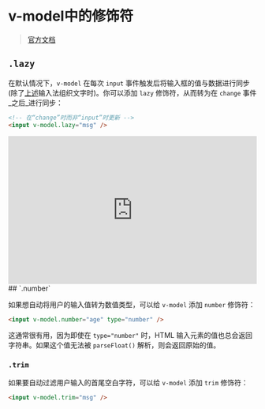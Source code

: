 # v-model中的修饰符

> [官方文档](https://v3.cn.vuejs.org/guide/forms.html#%E4%BF%AE%E9%A5%B0%E7%AC%A6)

## `.lazy `

在默认情况下，`v-model` 在每次 `input` 事件触发后将输入框的值与数据进行同步 (除了[上述](https://v3.cn.vuejs.org/guide/forms.html#vmodel-ime-tip)输入法组织文字时)。你可以添加 `lazy` 修饰符，从而转为在 `change` 事件_之后_进行同步：

```html
<!-- 在“change”时而非“input”时更新 -->
<input v-model.lazy="msg" />
```

<iframe height="300" style="width: 100%;" scrolling="no" title="Handling forms: textarea" src="https://codepen.io/michael-cool/embed/WNOadrm?default-tab=html%2Cresult" frameborder="no" loading="lazy" allowtransparency="true" allowfullscreen="true">
  See the Pen <a href="https://codepen.io/michael-cool/pen/WNOadrm">
  Handling forms: textarea</a> by Michael (<a href="https://codepen.io/michael-cool">@michael-cool</a>)
  on <a href="https://codepen.io">CodePen</a>.
</iframe>
## `.number`

如果想自动将用户的输入值转为数值类型，可以给 `v-model` 添加 `number` 修饰符：

```html
<input v-model.number="age" type="number" />
```

这通常很有用，因为即使在 `type="number"` 时，HTML 输入元素的值也总会返回字符串。如果这个值无法被 `parseFloat()` 解析，则会返回原始的值。

### `.trim`

如果要自动过滤用户输入的首尾空白字符，可以给 `v-model` 添加 `trim` 修饰符：

```html
<input v-model.trim="msg" />
```
